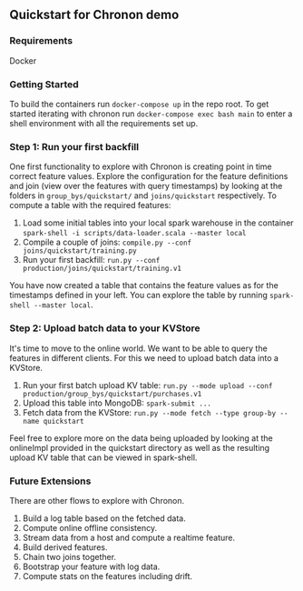 ## Quickstart for Chronon demo


### Requirements

Docker

### Getting Started

To build the containers run `docker-compose up` in the repo root.
To get started iterating with chronon run `docker-compose exec bash main` to enter a shell environment with all the
requirements set up.


### Step 1: Run your first backfill

One first functionality to explore with Chronon is creating point in time correct feature values. Explore the
configuration for the feature definitions and join (view over the features with query timestamps) by looking at the
folders in `group_bys/quickstart/` and `joins/quickstart` respectively. To compute a table with the required features:
1. Load some initial tables into your local spark warehouse in the container `spark-shell -i scripts/data-loader.scala
   --master local`
2. Compile a couple of joins: `compile.py --conf joins/quickstart/training.py`
3. Run your first backfill: `run.py --conf production/joins/quickstart/training.v1`

You have now created a table that contains the feature values as for the timestamps defined in your left.
You can explore the table by running `spark-shell --master local`.

### Step 2: Upload batch data to your KVStore

It's time to move to the online world. We want to be able to query the features in different clients. For this we need
to upload batch data into a KVStore.
1. Run your first batch upload KV table: `run.py --mode upload --conf production/group_bys/quickstart/purchases.v1`
2. Upload this table into MongoDB: `spark-submit ...`
3. Fetch data from the KVStore: `run.py --mode fetch --type group-by --name quickstart`

Feel free to explore more on the data being uploaded by looking at the onlineImpl provided in the quickstart directory
as well as the resulting upload KV table that can be viewed in spark-shell.


### Future Extensions

There are other flows to explore with Chronon.

1. Build a log table based on the fetched data.
1. Compute online offline consistency.
1. Stream data from a host and compute a realtime feature.
1. Build derived features.
1. Chain two joins together.
1. Bootstrap your feature with log data.
1. Compute stats on the features including drift.
